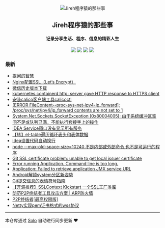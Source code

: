 <p align="center"><img alt="Jireh程序猿的那些事" src="https://img.hacpai.com/avatar/1532946657098_1532946825204.jpeg"></p><h2 align="center">
Jireh程序猿的那些事
</h2>

<h4 align="center">记录分享生活、程序、信息的精彩人生</h4>
<p align="center"><a title="Jireh程序猿的那些事" target="_blank" href="https://github.com/Jireh012/solo-blog"><img src="https://img.shields.io/github/last-commit/Jireh012/solo-blog.svg?style=flat-square&color=FF9900"></a>
<a title="GitHub repo size in bytes" target="_blank" href="https://github.com/Jireh012/solo-blog"><img src="https://img.shields.io/github/repo-size/Jireh012/solo-blog.svg?style=flat-square"></a>
<a title="Solo Version" target="_blank" href="https://github.com/88250/solo/releases"><img src="https://img.shields.io/badge/solo-4.3.1-f1e05a.svg?style=flat-square&color=blueviolet"></a>
<a title="Hits" target="_blank" href="https://github.com/88250/hits"><img src="https://hits.b3log.org/Jireh012/solo-blog.svg"></a></p>

### 最新

* [提问的智慧](https://www.lyile.cn/articles/2021/12/15/1639532300690.html)
* [Nginx配置SSL（Let‘s Encrypt）](https://www.lyile.cn/articles/2021/12/14/1639475074600.html)
* [微信历史版本下载](https://www.lyile.cn/articles/2021/12/02/1638433783345.html)
* [kubernetes containerd http: server gave HTTP response to HTTPS client](https://www.lyile.cn/articles/2021/12/02/1638409755466.html)
* [安装calico客户端工具calicoctl](https://www.lyile.cn/articles/2021/12/01/1638348484646.html)
* [ [ERROR FileContent--proc-sys-net-ipv4-ip_forward]: /proc/sys/net/ipv4/ip_forward contents are not set to 1](https://www.lyile.cn/articles/2021/11/24/1637741194224.html)
* [System.Net.Sockets.SocketException (0x80004005): 由于系统缓冲区空间不足或队列已满，不能执行套接字上的操作](https://www.lyile.cn/articles/2021/10/29/1635499351468.html)
* [IDEA Service窗口没有显示所有服务](https://www.lyile.cn/articles/2021/10/21/1634782380425.html)
* [【转】el-table遍历循环表头和表体数据](https://www.lyile.cn/articles/2021/10/09/1633775762481.html)
* [idea设置代码自动换行](https://www.lyile.cn/articles/2021/09/07/1631005403706.html)
* [node --max-old-space-size=10240 不是内部或外部命令,也不是可运行的程序](https://www.lyile.cn/articles/2021/09/01/1630486876748.html)
* [Git SSL certificate problem: unable to get local issuer certificate](https://www.lyile.cn/articles/2021/09/01/1630471866064.html)
* [Error running Application. Command line is too long.](https://www.lyile.cn/articles/2021/09/01/1630460032162.html)
* [Application: Failed to retrieve application JMX service URL](https://www.lyile.cn/articles/2021/09/01/1630458271161.html)
* [Android解锁system分区新姿势](https://www.lyile.cn/articles/2021/08/25/1629872502831.html)
* [Git提交信息的表情符号指南](https://www.lyile.cn/articles/2021/08/23/1629710807721.html)
* [【开源推荐】SSLContext Kickstart 一个SSL工厂类库](https://www.lyile.cn/articles/2021/08/18/1629270890501.html)
* [防范P2P终结者工具攻击方案 | ARP防火墙](https://www.lyile.cn/articles/2021/08/16/1629103745626.html)
* [P2P终结者[最高权限版]](https://www.lyile.cn/articles/2021/08/16/1629101728925.html)
* [Netty实现pem证书格式的wss协议](https://www.lyile.cn/articles/2021/08/16/1629077792469.html)



---

本仓库通过 [Solo](https://github.com/88250/solo) 自动进行同步更新 ❤️ 